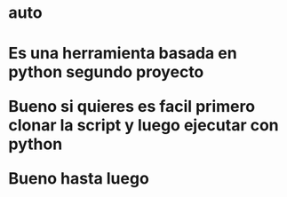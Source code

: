 # auto  
<html>
 <h1>
   
   Es una herramienta basada en python segundo proyecto 
      
   Bueno si quieres es facil primero clonar la script y luego ejecutar con python  
   <p> Bueno hasta luego </p>
